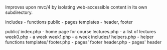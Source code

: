 Improves upon mvc/4 by isolating web-accessible content in its own subdirectory.

includes - functions
public - pages
templates - header, footer

public/
   index.php - home page for course
   lectures.php - a list of lectures
   week0.php - a week
   week1.php - a week
includes/
   helpers.php - helper functions
templates/
   footer.php - pages' footer
   header.php - pages' header
